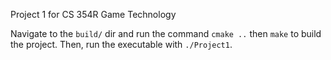 Project 1 for CS 354R Game Technology

Navigate to the `build/` dir and run the command `cmake ..` then `make` to build the project. Then, run the executable with `./Project1`.
